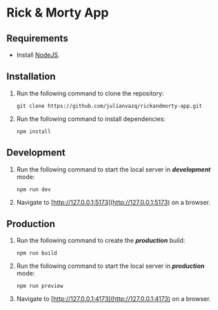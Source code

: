 # Rick & Morty App

## Requirements

-   Install [NodeJS](https://nodejs.org/en/).

## Installation

1. Run the following command to clone the repository:

    `git clone https://github.com/julianvazq/rickandmorty-app.git`

2. Run the following command to install dependencies:

    `npm install`

## Development

1. Run the following command to start the local server in **_development_** mode:

    `npm run dev`

2. Navigate to [http://127.0.0.1:5173](http://127.0.0.1:5173) on a browser.

## Production

1. Run the following command to create the **_production_** build:

    `npm run build`

2. Run the following command to start the local server in **_production_** mode:

    `npm run preview`

3. Navigate to [http://127.0.0.1:4173](http://127.0.0.1:4173) on a browser.
